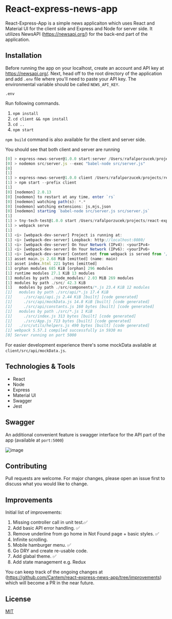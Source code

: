# React-express-news-app

React-Express-App is a simple news applicaiton which uses React and Material UI for the client side and Express and Node for server side. It utilizes NewsAPI (https://newsapi.org/) for the back-end part of the application.

## Installation

Before running the app on your localhost, create an account and API key at https://newsapi.org/. Next, head off to the root directory of the application and add `.env` file where you'll need to paste your API key. The environmental variable should be called `NEWS_API_KEY`.

```
.env
```
Run following commands.

1. `npm install`
2. `cd client && npm install`
3.  `cd ..`
4.  `npm start`

`npm build` command is also available for the client and server side.

You should see that both client and server are running

```javascript
[0] > express-news-server@1.0.0 start:server /Users/rafalporzucek/projects/react-express-news-app
[0] > nodemon src/server.js --exec "babel-node src/server.js"
[0] 
[1] 
[1] > express-news-server@1.0.0 client /Users/rafalporzucek/projects/react-express-news-app
[1] > npm start --prefix client
[1] 
[0] [nodemon] 2.0.13
[0] [nodemon] to restart at any time, enter `rs`
[0] [nodemon] watching path(s): *.*
[0] [nodemon] watching extensions: js,mjs,json
[0] [nodemon] starting `babel-node src/server.js src/server.js`
[1] 
[1] > tny-tech-test@1.0.0 start /Users/rafalporzucek/projects/react-express-news-app/client
[1] > webpack serve
[1] 
[1] <i> [webpack-dev-server] Project is running at:
[1] <i> [webpack-dev-server] Loopback: http://localhost:8080/
[1] <i> [webpack-dev-server] On Your Network (IPv4): <yourIPv4>
[1] <i> [webpack-dev-server] On Your Network (IPv6): <yourIPv6>
[1] <i> [webpack-dev-server] Content not from webpack is served from '/Users/rafalporzucek/projects/react-express-news-app/client/src' directory
[1] asset main.js 2.68 MiB [emitted] (name: main)
[1] asset index.html 221 bytes [emitted]
[1] orphan modules 685 KiB [orphan] 296 modules
[1] runtime modules 27.1 KiB 13 modules
[1] modules by path ./node_modules/ 2.03 MiB 269 modules
[1] modules by path ./src/ 42.3 KiB
[1]   modules by path ./src/components/*.js 23.4 KiB 12 modules
[1]   modules by path ./src/api/*.js 17.4 KiB
[1]     ./src/api/api.js 2.44 KiB [built] [code generated]
[1]     ./src/api/mockData.js 14.8 KiB [built] [code generated]
[1]     ./src/api/constants.js 160 bytes [built] [code generated]
[1]   modules by path ./src/*.js 1 KiB
[1]     ./src/index.js 313 bytes [built] [code generated]
[1]     ./src/App.js 713 bytes [built] [code generated]
[1]   ./src/utils/helpers.js 490 bytes [built] [code generated]
[1] webpack 5.57.1 compiled successfully in 5930 ms
[0] Server running on port 5000
```

For easier development experience there's some mockData available at `client/src/api/mockData.js`.

## Technologies & Tools

* React
* Node
* Express
* Material UI
* Swagger
* Jest

## Swagger

An additional convenient feature is swagger interface for the API part of the app (available at `port:5000`)

![image](https://user-images.githubusercontent.com/36113728/136695574-a11ccf29-331b-48cc-a183-1ea2498852c3.png)

## Contributing
Pull requests are welcome. For major changes, please open an issue first to discuss what you would like to change.

## Improvements

Initial list of improvements:

1. Missing controller call in unit test.✅
2. Add basic API error handling. ✅
3. Remove underline from go home in Not Found page + basic styles. ✅
4. Infinite scrolling.
5. Mobile hamburger menu. ✅
6. Go DRY and create re-usable code.
7. Add glabal theme. ✅
8. Add state management e.g. Redux

You can keep track of the ongoing changes at (https://github.com/Cantem/react-express-news-app/tree/improvements) which will become a PR in the near future.

## License

[MIT](https://choosealicense.com/licenses/mit/)

